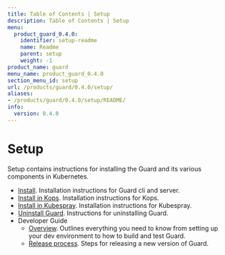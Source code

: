 ```yaml
---
title: Table of Contents | Setup
description: Table of Contents | Setup
menu:
  product_guard_0.4.0:
    identifier: setup-readme
    name: Readme
    parent: setup
    weight: -1
product_name: guard
menu_name: product_guard_0.4.0
section_menu_id: setup
url: /products/guard/0.4.0/setup/
aliases:
- /products/guard/0.4.0/setup/README/
info:
  version: 0.4.0
---
```


# Setup

Setup contains instructions for installing the Guard and its various components in Kubernetes.

- [Install](/products/guard/0.4.0/setup/install). Installation instructions for Guard cli and server.
- [Install in Kops](/products/guard/0.4.0/setup/install-kops). Installation instructions for Kops.
- [Install in Kubespray](/products/guard/0.4.0/setup/install-kubespray). Installation instructions for Kubespray.
- [Uninstall Guard](/products/guard/0.4.0/setup/uninstall). Instructions for uninstalling Guard.
- Developer Guide
  - [Overview](/products/guard/0.4.0/setup/developer-guide/overview). Outlines everything you need to know from setting up your dev environment to how to build and test Guard.
  - [Release process](/products/guard/0.4.0/setup/developer-guide/release). Steps for releasing a new version of Guard.
